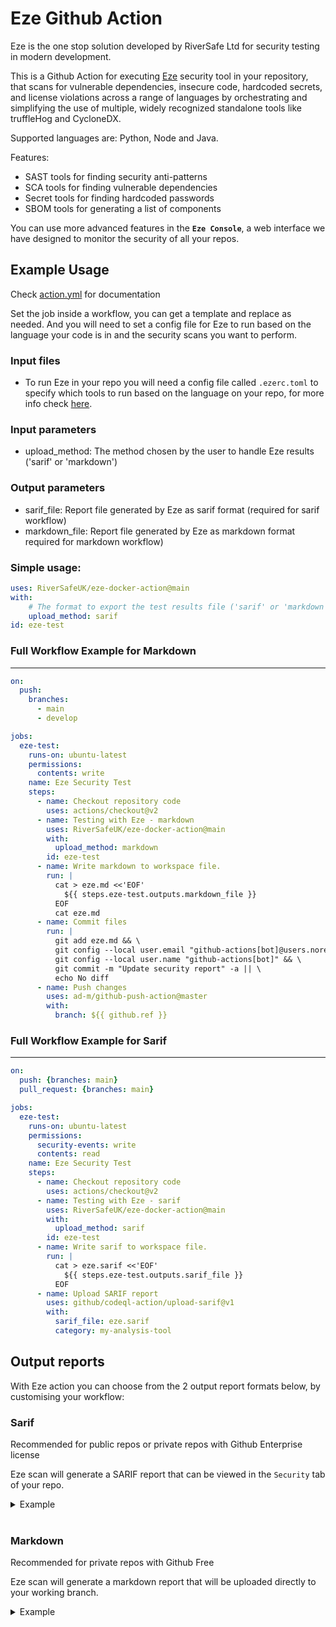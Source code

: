 # Eze Github Action

Eze is the one stop solution developed by RiverSafe Ltd for security testing in modern development.

This is a Github Action for executing [Eze](https://hub.docker.com/r/riversafe/eze-cli) security tool in your repository, that scans for vulnerable dependencies, insecure code, hardcoded secrets, and license violations across a range of languages by orchestrating and simplifying the use of multiple, widely recognized standalone tools like truffleHog and CycloneDX.

Supported languages are: Python, Node and Java.

Features:

- SAST tools for finding security anti-patterns
- SCA tools for finding vulnerable dependencies
- Secret tools for finding hardcoded passwords
- SBOM tools for generating a list of components

You can use more advanced features in the **`Eze Console`**, a web interface we have designed to monitor the security of all your repos.


## Example Usage


Check [action.yml](action.yml) for documentation

Set the job inside a workflow, you can get a template and replace as needed. And you will need to set a config file for Eze to run based on the language your code is in and the security scans you want to perform.

### Input files
- To run Eze in your repo you will need a config file called `.ezerc.toml` to specify which tools to run based on the language on your repo, for more info check [here](https://github.com/RiverSafeUK/eze-cli/tree/develop/examples).

### Input parameters

- upload_method: The method chosen by the user to handle Eze results ('sarif' or 'markdown')

### Output parameters

- sarif_file: Report file generated by Eze as sarif format (required for sarif workflow)
- markdown_file: Report file generated by Eze as markdown format required for markdown workflow)

### Simple usage:

```yaml
uses: RiverSafeUK/eze-docker-action@main
with:
    # The format to export the test results file ('sarif' or 'markdown')
    upload_method: sarif  
id: eze-test
```

### Full Workflow Example for Markdown
---
```yaml
on:
  push: 
    branches: 
      - main
      - develop

jobs:
  eze-test:
    runs-on: ubuntu-latest
    permissions:
      contents: write
    name: Eze Security Test
    steps:
      - name: Checkout repository code
        uses: actions/checkout@v2
      - name: Testing with Eze - markdown
        uses: RiverSafeUK/eze-docker-action@main
        with: 
          upload_method: markdown
        id: eze-test
      - name: Write markdown to workspace file.
        run: |
          cat > eze.md <<'EOF'
            ${{ steps.eze-test.outputs.markdown_file }}
          EOF
          cat eze.md
      - name: Commit files
        run: |
          git add eze.md && \
          git config --local user.email "github-actions[bot]@users.noreply.github.com" && \
          git config --local user.name "github-actions[bot]" && \
          git commit -m "Update security report" -a || \
          echo No diff
      - name: Push changes
        uses: ad-m/github-push-action@master
        with:
          branch: ${{ github.ref }}
```


### Full Workflow Example for Sarif
---
```yaml
on:
  push: {branches: main}
  pull_request: {branches: main}

jobs:
  eze-test:
    runs-on: ubuntu-latest
    permissions:
      security-events: write
      contents: read
    name: Eze Security Test
    steps:
      - name: Checkout repository code
        uses: actions/checkout@v2
      - name: Testing with Eze - sarif
        uses: RiverSafeUK/eze-docker-action@main
        with: 
          upload_method: sarif
        id: eze-test
      - name: Write sarif to workspace file.
        run: |
          cat > eze.sarif <<'EOF'
            ${{ steps.eze-test.outputs.sarif_file }}
          EOF
      - name: Upload SARIF report
        uses: github/codeql-action/upload-sarif@v1
        with:
          sarif_file: eze.sarif
          category: my-analysis-tool
```


## Output reports


With Eze action you can choose from the 2 output report formats below, by customising your workflow:


### Sarif
Recommended for public repos or private repos with Github Enterprise license

Eze scan will generate a SARIF report that can be viewed in the `Security` tab of your repo.

<details>
<summary>Example</summary>

```sarif
{
    "$schema": "https://raw.githubusercontent.com/oasis-tcs/sarif-spec/master/Schemata/sarif-schema-2.1.0.json",
    "version": "2.1.0",
    "runs": [
      {
        "tool": {
          "driver": {
            "name": "python-piprot",
            "version": "3.1",
            "fullName": "SCA:python-piprot",
            "informationUri": "https://pypi.org/project/piprot/",
            "rules": [
              {
                "id": "e59e7309-20ba-4270-8cdc-9ff963a8e8aa",
                "name": "requests",
                "shortDescription": {
                  "text": "<short_description>"
                },
                "fullDescription": {
                  "text": "requests (2.4.0) is 2686 days out of date. Latest is 2.27.1. requests (2.4.0) 2686 days out of date. update to a newer version, latest version: 2.27.1"
                }
              }
            ]
          }
        },
        "results": [
          {
            "ruleId": "e59e7309-20ba-4270-8cdc-9ff963a8e8aa",
            "ruleIndex": 0,
            "level": "error",
            "message": {
              "text": "requests (2.4.0) 2686 days out of date. update to a newer version, latest version: 2.27.1"
            },
            "locations": [
              {
                "physicalLocation": {
                  "artifactLocation": {
                    "uri": "unknown"
                  },
                  "region": {
                    "startLine": 1
                  }
                }
              }
            ]
          }
        ],
        "taxonomies": []
      },
      {
        "tool": {
          "driver": {
            "name": "python-cyclonedx",
            "version": "unknown",
            "fullName": "SBOM:python-cyclonedx",
            "informationUri": "https://cyclonedx.org/",
            "rules": [
              {
                "id": "31451cce-9f74-4a18-8b1e-231cae677fb0",
                "name": "pip",
                "shortDescription": {
                  "text": "<short_description>"
                },
                "fullDescription": {
                  "text": "The pip package before 19.2 for Python allows Directory Traversal when a URL is given in an install command"
                }
              }
            ]
          }
        },
        "results": [
          {
            "ruleId": "31451cce-9f74-4a18-8b1e-231cae677fb0",
            "ruleIndex": 0,
            "level": "error",
            "message": {
              "text": "Update package to non-vulnerable version 19.2"
            },
            "locations": [
              {
                "physicalLocation": {
                  "artifactLocation": {
                    "uri": "requirements.txt"
                  },
                  "region": {
                    "startLine": 1
                  }
                }
              }
            ]
          }          
        ],
        "taxonomies": []
      }
    ]
 }
 ```
</details>

<br/>

### Markdown 
Recommended for private repos with Github Free

Eze scan will generate a markdown report that will be uploaded directly to your working branch. 

<details>
<summary>Example</summary>


# Eze Report Results


## Summary  ![tools](https://img.shields.io/static/v1?style=plastic&label=Tools_executed&message=5&color=blue)
---

Branch tested: main


![critical](https://img.shields.io/static/v1?style=plastic&label=critical&message=0&color=red)
![high](https://img.shields.io/static/v1?style=plastic&label=high&message=3&color=orange)
![medium](https://img.shields.io/static/v1?style=plastic&label=medium&message=7&color=yellow)
![low](https://img.shields.io/static/v1?style=plastic&label=low&message=2&color=lightgrey)
            

## Vulnerabilities
---


    [python-piprot] Vulnerabilities
    =================================
    TOOL REPORT: [github] python-piprot (scan duration: 0.3 seconds)
        total: 1 (high:1)
        ignored: 1 (none:1)

        [HIGH DEPENDENCY] : requests (2.4.0)
        overview: requests (2.4.0) is 2686 days out of date. Latest is 2.27.1
        recommendation: requests (2.4.0) 2686 days out of date. update to a newer version, latest version: 2.27.1

        [NONE DEPENDENCY] : requests (2.4.0)
        overview: requests (2.4.0) is 2686 days out of date. Latest is 2.27.1
        recommendation: update requests (2.4.0) to a newer version, current version is 23 minor versions out of date. Latest is 2.27.1

</details>
